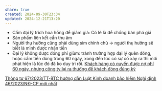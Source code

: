 ```yaml
---
share: true
created: 2024-09-30T23:34
updated: 2024-12-21T13:20
---
```

- Cấm đại lý trích hoa hồng để giảm giá: Có lẽ là để chống bán phá giá
- Sản phẩm liên kết cần thu âm
- Người thụ hưởng cũng phải dùng sim chính chủ → người thụ hưởng sẽ biết là mình được nhận tiền
- Đại lý không được đóng phí giùm: tránh trường hợp đại lý quên đóng, hoặc cầm tiền dùng trong 60 ngày, xong đến lúc có sự cố xảy ra thì mới phát hiện là lúc đó đã ko duy trì rồi. [Khách hàng có quyền được nợ phí 60 ngày, nhưng công ty lại ra thưởng để khách đóng đúng kỳ](../../Ch%C3%ADnh%20s%C3%A1ch%20c%C3%B4ng%20ty/B%E1%BA%A3o%20hi%E1%BB%83m/Th%C6%B0%E1%BB%9Fng,%20hoa%20h%E1%BB%93ng/Kh%C3%A1ch%20h%C3%A0ng%20c%C3%B3%20quy%E1%BB%81n%20%C4%91%C6%B0%E1%BB%A3c%20n%E1%BB%A3%20ph%C3%AD%2060%20ng%C3%A0y,%20nh%C6%B0ng%20c%C3%B4ng%20ty%20l%E1%BA%A1i%20ra%20th%C6%B0%E1%BB%9Fng%20%C4%91%E1%BB%83%20kh%C3%A1ch%20%C4%91%C3%B3ng%20%C4%91%C3%BAng%20k%E1%BB%B3.md)

[Thông tư 67/2023/TT-BTC hướng dẫn Luật Kinh doanh bảo hiểm Nghị định 46/2023/NĐ-CP mới nhất](https://thuvienphapluat.vn/van-ban/Bao-hiem/Thong-tu-67-2023-TT-BTC-huong-dan-Luat-Kinh-doanh-bao-hiem-Nghi-dinh-46-2023-ND-CP-548480.aspx)
